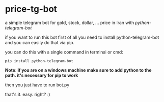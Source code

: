 # price-tg-bot
a simple telegram bot for gold, stock, dollar, ... price in Iran with <i>python-telegram-bot</i>

if you want to run this bot first of all you need to install python-telegram-bot and you can easily do that via pip.

you can do this with a single command in terminal or cmd:

  
`pip install python-telegram-bot`

<strong>Note: if you are on a windows machine make sure to add python to the path.
it's necessary for pip to work</strong>

then you just have to run bot.py

that's it. easy. right? :) 
